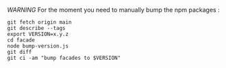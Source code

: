 *WARNING* For the moment you need to manually bump the npm packages :

    git fetch origin main
    git describe --tags
    export VERSION=x.y.z
    cd facade
    node bump-version.js
    git diff
    git ci -am "bump facades to $VERSION"